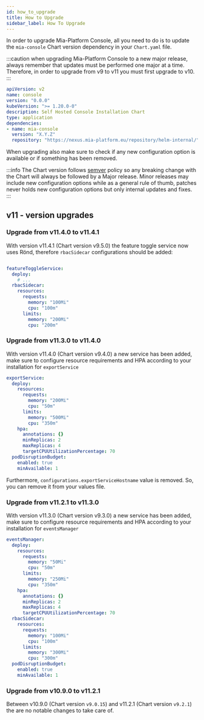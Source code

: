 ```yaml
---
id: how_to_upgrade
title: How to Upgrade
sidebar_label: How To Upgrade
---
```

In order to upgrade Mia-Platform Console, all you need to do is to update the `mia-console` Chart version dependency in your `Chart.yaml` file.

:::caution
when upgrading Mia-Platform Console to a new major release, always remember that updates must be performed one major at a time. Therefore, in order to upgrade from v9 to v11 you must first upgrade to v10.
:::

```yaml title="Chart.yaml" {9} showLineNumbers
apiVersion: v2
name: console
version: "0.0.0"
kubeVersion: ">= 1.20.0-0"
description: Self Hosted Console Installation Chart
type: application
dependencies:
- name: mia-console
  version: "X.Y.Z"
  repository: "https://nexus.mia-platform.eu/repository/helm-internal/"
```

When upgrading also make sure to check if any new configuration option is available or if something has been removed.

:::info
The Chart version follows [semver](https://semver.org/) policy so any breaking change with the Chart will always be followed by a Major release. Minor releases may include new configuration options while as a general rule of thumb, patches never holds new configuration options but only internal updates and fixes.
:::

## v11 - version upgrades

### Upgrade from v11.4.0 to v11.4.1

With version v11.4.1 (Chart version v9.5.0) the feature toggle service now uses Rönd, therefore `rbacSidecar` configurations should be added:

```yaml

featureToggleService:
  deploy:
    # ...
  rbacSidecar:
    resources:
      requests:
        memory: "100Mi"
        cpu: "100m"
      limits:
        memory: "200Mi"
        cpu: "200m"
```

### Upgrade from v11.3.0 to v11.4.0

With version v11.4.0 (Chart version v9.4.0) a new service has been added, make sure to configure resource requirements and HPA according to your installation for `exportService`

```yaml
exportService:
  deploy:
    resources:
      requests:
        memory: "200Mi"
        cpu: "50m"
      limits:
        memory: "500Mi"
        cpu: "350m"
    hpa:
      annotations: {}
      minReplicas: 2
      maxReplicas: 4
      targetCPUUtilizationPercentage: 70
  podDisruptionBudget:
    enabled: true
    minAvailable: 1
```

Furthermore, `configurations.exportServiceHostname` value is removed. So, you can remove it from your values file.

### Upgrade from v11.2.1 to v11.3.0

With version v11.3.0 (Chart version v9.3.0) a new service has been added, make sure to configure resource requirements and HPA according to your installation for `eventsManager`

```yaml
eventsManager:
  deploy:
    resources:
      requests:
        memory: "50Mi"
        cpu: "50m"
      limits:
        memory: "250Mi"
        cpu: "350m"
    hpa:
      annotations: {}
      minReplicas: 2
      maxReplicas: 4
      targetCPUUtilizationPercentage: 70
  rbacSidecar:
    resources:
      requests:
        memory: "100Mi"
        cpu: "100m"
      limits:
        memory: "300Mi"
        cpu: "300m"
  podDisruptionBudget:
    enabled: true
    minAvailable: 1
```

### Upgrade from v10.9.0 to v11.2.1

Between v10.9.0 (Chart version `v9.0.15`) and v11.2.1 (Chart version `v9.2.1`) the are no notable changes to take care of.
